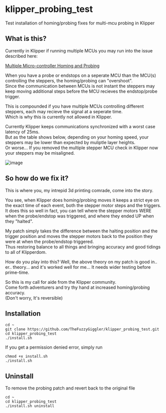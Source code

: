 # klipper_probing_test
Test installation of homing/probing fixes for multi-mcu probing in Klipper

## What is this?
Currently in Klipper if running multiple MCUs you may run into the issue described here:

[Multiple Micro-controller Homing and Probing](https://www.klipper3d.org/Multi_MCU_Homing.html)  

When you have a probe or endstops on a seperate MCU than the MCU(s) controlling the steppers, the homing/probing can "overshoot".  
Since the communication between MCUs is not instant the steppers may keep moving additional steps before the MCU recieves the endstop/probe trigger.  

This is compounded if you have multiple MCUs controlling different steppers, each may recieve the signal at a seperate time.  
Which is why this is currently not allowed in Klipper.  

Currently Klipper keeps communications synchronized with a worst case latency of 25ms.  
But as the table shows below, depending on your homing speed, your steppers may be lower than expected by muliptle layer heights.  
Or worse... If you removed the multiple stepper MCU check in Klipper now your steppers may be misaligned.

![image](https://github.com/TheFuzzyGiggler/klipper_probing_test/assets/17093387/b2ee7323-c524-45da-af4d-305372d69fa0)  

## So how do we fix it?

This is where you, my intrepid 3d printing comrade, come into the story.

You see, when Klipper does homing/probing moves it keeps a strict eye on the exact time of each event, both the stepper motor steps and the triggers.  
It does this so well in fact, you can tell where the stepper motors WERE when the probe/endstop was triggered, and where they ended UP when they "halted".  

My patch simply takes the difference between the halting position and the trigger position and moves the stepper motors back to the position they were at when the probe/endstop triggered.  
Thus restoring balance to all things and bringing accuracy and good tidings to all of Klipperdom.

How do you play into this? Well, the above theory on my patch is good in.. er.. theory... and it's worked well for me... It needs wider testing before prime-time.

So this is my call for aide from the Klipper community.  
Come forth adventurers and try thy hand at increased homing/probing accuracy.  
(Don't worry, It's reversible)


## Installation
```
cd ~
git clone https://github.com/TheFuzzyGiggler/klipper_probing_test.git
cd klipper_probing_test
./install.sh
```
If you get a permission denied error, simply run
```
chmod +x install.sh
./install.sh
```
## Uninstall
To remove the probing patch and revert back to the original file
```
cd ~
cd klipper_probing_test
./install.sh uninstall
```





